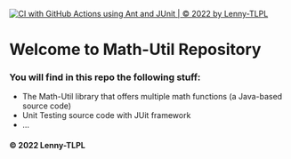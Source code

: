 [![CI with GitHub Actions using Ant and JUnit | © 2022 by Lenny-TLPL](https://github.com/Lenny-TLPL/math-util/actions/workflows/ci-junit.yml/badge.svg)](https://github.com/Lenny-TLPL/math-util/actions/workflows/ci-junit.yml)

# Welcome to Math-Util Repository 
### You will find in this repo the following stuff:
* The Math-Util library that offers multiple math functions (a Java-based source code)
* Unit Testing source code with JUit framework
* ...

#### © 2022 Lenny-TLPL
